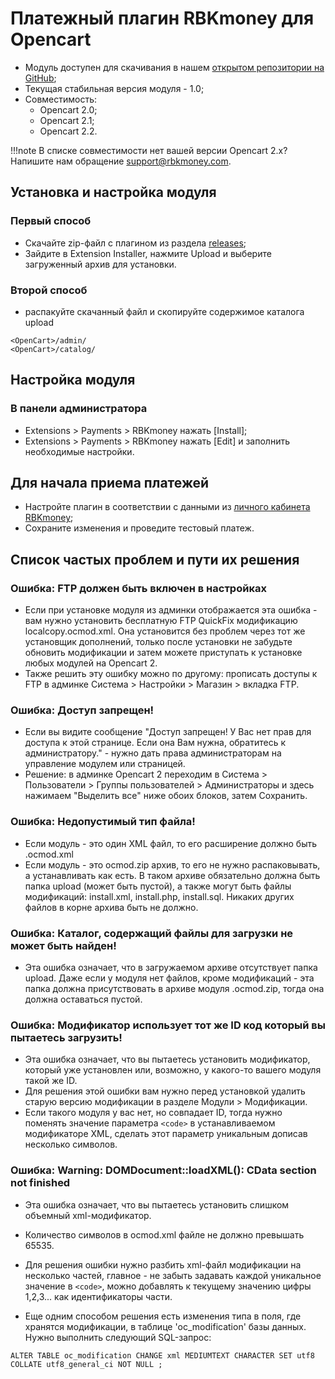 # Платежный плагин RBKmoney для Opencart

- Модуль доступен для скачивания в нашем [открытом репозитории на GitHub](https://github.com/rbkmoney/rbkmoney-cms-opencart/releases/latest);
- Текущая стабильная версия модуля - 1.0;
- Совместимость:
	- Opencart 2.0;
	- Opencart 2.1;
	- Opencart 2.2.

!!!note
	В списке совместимости нет вашей версии Opencart 2.x? Напишите нам обращение [support@rbkmoney.com](mailto:support@rbkmoney.com).

## Установка и настройка модуля

### Первый способ

- Скачайте zip-файл с плагином из раздела [releases](https://github.com/rbkmoney/rbkmoney-cms-opencart/releases/latest);
- Зайдите в Extension Installer, нажмите Upload и выберите загруженный архив для установки.

### Второй способ

- распакуйте скачанный файл и скопируйте содержимое каталога upload

```
<OpenCart>/admin/
<OpenCart>/catalog/
```

## Настройка модуля

### В панели администратора

- Extensions > Payments > RBKmoney нажать [Install];
- Extensions > Payments > RBKmoney нажать [Edit] и заполнить необходимые настройки.

## Для начала приема платежей

- Настройте плагин в соответствии с данными из [личного кабинета RBKmoney](https://dashboard.rbk.money/);
- Сохраните изменения и проведите тестовый платеж.


## Список частых проблем и пути их решения

### Ошибка: FTP должен быть включен в настройках

- Если при установке модуля из админки отображается эта ошибка - вам нужно установить бесплатную FTP QuickFix модификацию localcopy.ocmod.xml. Она установится без проблем через тот же установщик дополнений, только после установки не забудьте обновить модификации и затем можете приступать к установке любых модулей на Opencart 2.
- Также решить эту ошибку можно по другому: прописать доступы к FTP в админке Система > Настройки > Магазин > вкладка FTP.

### Ошибка: Доступ запрещен!

- Если вы видите сообщение "Доступ запрещен! У Вас нет прав для доступа к этой странице. Если она Вам нужна, обратитесь к администратору." - нужно дать права администраторам на управление модулем или страницей.
- Решение: в админке Opencart 2 переходим в Система > Пользователи > Группы пользователей > Администраторы и здесь нажимаем "Выделить все" ниже обоих блоков, затем Сохранить.

### Ошибка: Недопустимый тип файла!

- Если модуль - это один XML файл, то его расширение должно быть .ocmod.xml
- Если модуль - это ocmod.zip архив, то его не нужно распаковывать, а устанавливать как есть. В таком архиве обязательно должна быть папка upload (может быть пустой), а также могут быть файлы модификаций: install.xml, install.php, install.sql. Никаких других файлов в корне архива быть не должно.

### Ошибка: Каталог, содержащий файлы для загрузки не может быть найден!

- Эта ошибка означает, что в загружаемом архиве отсутствует папка upload. Даже если у модуля нет файлов, кроме модификаций - эта папка должна присутствовать в архиве модуля .ocmod.zip, тогда она должна оставаться пустой.

### Ошибка: Модификатор использует тот же ID код который вы пытаетесь загрузить!

- Эта ошибка означает, что вы пытаетесь установить модификатор, который уже установлен или, возможно, у какого-то вашего модуля такой же ID.
- Для решения этой ошибки вам нужно перед установкой удалить старую версию модификации в разделе Модули > Модификации.
- Если такого модуля у вас нет, но совпадает ID, тогда нужно поменять значение параметра `<code>` в устанавливаемом модификаторе XML, сделать этот параметр уникальным дописав несколько символов.

### Ошибка: Warning: DOMDocument::loadXML(): CData section not finished

- Эта ошибка означает, что вы пытаетесь установить слишком объемный xml-модификатор.
- Количество символов в ocmod.xml файле не должно превышать 65535.
- Для решения ошибки нужно разбить xml-файл модификации на несколько частей, главное - не забыть задавать каждой уникальное значение в `<code>`, можно добавлять к текущему значению цифры 1,2,3... как идентификаторы части.

- Еще одним способом решения есть изменения типа в поля, где хранятся модификации, в таблице 'oc_modification' базы данных. Нужно выполнить следующий SQL-запрос:

```
ALTER TABLE oc_modification CHANGE xml MEDIUMTEXT CHARACTER SET utf8 COLLATE utf8_general_ci NOT NULL ;
```
